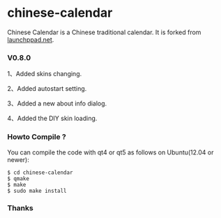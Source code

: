 chinese-calendar
================

Chinese Calendar is a Chinese traditional calendar. It is forked from [launchppad.net](https://launchpad.net/chinese-calendar).

### V0.8.0

1、Added skins changing.

2、Added autostart setting.

3、Added a new about info dialog.

4、Added the DIY skin loading.


### Howto Compile ?

You can compile the code with qt4 or qt5 as follows on Ubuntu(12.04 or newer):

	$ cd chinese-calendar
	$ qmake
	$ make
	$ sudo make install

### Thanks

